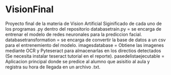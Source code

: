# VisionFinal
 Proyecto final de la materia de Vision Artificial 
 Siginificado de cada uno de los programas .py dentro del repositorio 
 databasetrain.py = se encarga de entrenar el modelo de redes neuronales para la prediccion facial. 
 databasetransformation = se encarga de convertir la base de datos a un csv para el entrenemiento del modelo.
 imagesdatabase = Obtiene las imagenes mediante OCR  y Pyteseract para almacenarlas en los directios detectados (Se necesita instalar teseract tutorial en el reporte).
 pasedelistaejecutable = Aplicacion principal donde se predice al alumno que asisitio al aula y registra su hora de llegada en un archivo .txt.
